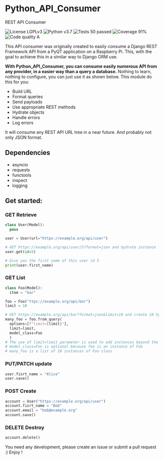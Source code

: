 # Python_API_Consumer
REST API Consumer

![License LGPLv3](https://img.shields.io/badge/license-LGPLv3-blue "License LGPLv3")
![Python v3.7](https://img.shields.io/badge/python-v3.7-blue "Python v3.7")
![Tests 50 passed](https://img.shields.io/badge/tests-50%20passed-green "Tests 50 passed")
![Coverage 91%](https://img.shields.io/badge/coverage-91%25-green "Coverage 91%")
![Code quality A](https://img.shields.io/badge/code%20quality-A-green "Code quality A")

This API consumer was originally created to easily consume a Django REST Framework API from a PyQT application on a Raspberry Pi.
This, with the goal to achieve this in a similar way to Django ORM use.

__With Python_API_Consumer, you can consume easily numerous API from any provider, in a easier way than a query a database.__
Nothing to learn, nothing to configure, you can just use it as shown below.
This module do this for you:
* Build URL
* Format queries
* Send payloads
* Use appropriate REST methods
* Hydrate objects
* Handle errors
* Log errors

It will consume any REST API URL tree in a near future.
And probably not only JSON format.

## Dependencies
* asyncio
* requests
* functools
* inspect
* logging

## Get started:

### GET Retrieve
```py
class User(Model):
  pass

user = User(url="https://example.org/api/user")

# GET https://example.org/api/user/5?format=json and hydrate instance
user.get(id=5)

# Give you the first name of this user id 5
print(user.first_name)
```

### GET List
```py
class Foo(Model):
  item = "bar"

foo = Foo("ttps://example.org/api/bar")
limit = 10

# GET https://example.org/api/bar?format=json&limit=10 and create 10 hydrated instances of Foo from api/bar/
many_foo = foo.from_query(
  options=[f"limit={limit}"],
  limit=limit,
  model_class=Foo
  )
# The use of limit=limit parameter is used to add instances beyond the DRF page_size configuration.
# model_class=Foo is optional because foo is an instance of Foo
# many_foo is a list of 10 instances of Foo class
```

### PUT/PATCH update
```py
user.fisrt_name = "Alice"
user.save()
```

### POST Create
```py
account = User("https://example.org/api/user")
account.fisrt_name = "Bob"
account.email = "bob@example.org"
account.save()
```

### DELETE Destroy
```py
account.delete()
```

You need any development, please create an issue or submit a pull request :)
Enjoy !
